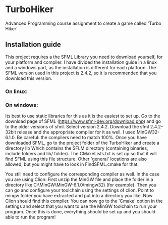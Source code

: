 # TurboHiker
Advanced Programming course assignment to create a game called 'Turbo Hiker' 

## Installation guide

This project requires a the SFML Library you need to download yourself, for your platform and compiler.
I have divided the installation guide in a linux and a windows part, as the installation is different for each platform.
The SFML version used in this project is 2.4.2, so it is recommended that you download this version.

### On linux:

### On windows:

Its best to use static libraries for this as it is the easiest to set up. Go to the download page of SFML (https://www.sfml-dev.org/download.php)
and go to the older versions of sfml. Select version 2.4.2. Download the sfml 2.4.2-32bit release and the appropriate compiler for it as well.
I used MinGW32-6.1.0. Be careful: the compilers need to match 100%. Once you have downloaded SFML, go to the project folder of the TurboHiker and create a directory lib
Which contains the SFLM directory (containing binaries, include folders and lib/ folder). The CMakeLists.txt is set up so that it will find SFML using this file structure.
Other 'general' locations are also allowed, but you might have to look in FindSFML.cmake for that.

You still need to configure the corresponding compiler as well. In the case you are using Clion:
First unzip the MinGW file and place the folder in a directory like C:\MinGW\MinGW-6.1.0\mingw32\ (for example). Then you can go and configure your toolchain using the settings of clion.
Point to mingw folder you have extracted and put into a directory you like. Now Clion should find this compiler.
You can now go to the 'Cmake' option in the settings and select that you want to use the MinGW toolchain to run your program.
Once this is done, everything should be set up and you should able to run the program!